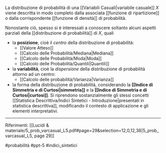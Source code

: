 La distribuzione di probabilità di una [[Variabili Casuali|variabile casuale]] $X$ viene descritta in modo completo dalla associata [[funzione di ripartizione]] o dalla corrispondente [[funzione di densità]] di probabilità.

Nonostante ciò, spesso si è interessati a conoscere soltanto alcuni aspetti parziali della [[distribuzione di probabilità]] di $X$, quali
* la **posizione**, cioè il *centro* della distribuzione di probabilità:
	* [[Valore Atteso]]
	* [[Calcolo delle Probabilità/Mediana|Mediana]]
	* [[Calcolo delle Probabilità/Moda|Moda]]
	* [[Calcolo delle Probabilità/Quantili|Quantili]]
* la **variabilità**, cioè la *dispersione* della distribuzione di probabilità attorno ad un centro:
	* [[Calcolo delle probabilità/Varianza|Varianza]]
* la forma della distribuzione di probabilità, considerando la **[[Indice di Simmetria e di Curtosi|simmetria]]** e la **[[Indice di Simmetria e di Curtosi|curtosi]]**.
Si riprendono sostanzialmente gli stessi concetti [[Statistica Descrittiva/Indici Sintetici - Introduzione|presentati in statistica descrittiva]], modificando il contesto di applicazione e gli elementi interpretativi.

***
Riferimenti:
[[Lucidi & materiale/5_prob_varcasual_L5.pdf#page=29&selection=12,0,12,38|5_prob_varcasual_L5, page 29]]

#probabilità 
#ppt-5 
#indici_sintetici 